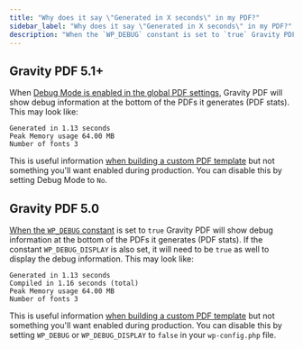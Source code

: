 ```yaml
---
title: "Why does it say \"Generated in X seconds\" in my PDF?"
sidebar_label: "Why does it say \"Generated in X seconds\" in my PDF?"
description: "When the `WP_DEBUG` constant is set to `true` Gravity PDF will show debug information at the bottom of the PDFs it generates."
---
```


## Gravity PDF 5.1+

When [Debug Mode is enabled in the global PDF settings](global-settings.md#debug-mode), Gravity PDF will show debug information at the bottom of the PDFs it generates (PDF stats). This may look like:

    Generated in 1.13 seconds
    Peak Memory usage 64.00 MB
    Number of fonts 3

This is useful information [when building a custom PDF template](start-customising.md) but not something you'll want enabled during production. You can disable this by setting Debug Mode to `No`. 

## Gravity PDF 5.0

[When the `WP_DEBUG` constant](https://codex.wordpress.org/WP_DEBUG) is set to `true` Gravity PDF will show debug information at the bottom of the PDFs it generates (PDF stats). If the constant `WP_DEBUG_DISPLAY` is also set, it will need to be `true` as well to display the debug information. This may look like:

    Generated in 1.13 seconds
    Compiled in 1.16 seconds (total)
    Peak Memory usage 64.00 MB
    Number of fonts 3

This is useful information [when building a custom PDF template](start-customising.md) but not something you'll want enabled during production. You can disable this by setting `WP_DEBUG` or `WP_DEBUG_DISPLAY` to `false` in your `wp-config.php` file.